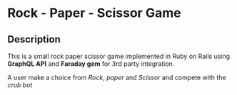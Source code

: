 # Rock - Paper - Scissor Game

## Description

This is a small rock paper scissor game implemented in Ruby on Rails using **GraphQL API** and **Faraday gem** for 3rd party integration.

A user make a choice from _Rock_, _paper_ and _Scissor_ and compete with the _crub bot_ 

